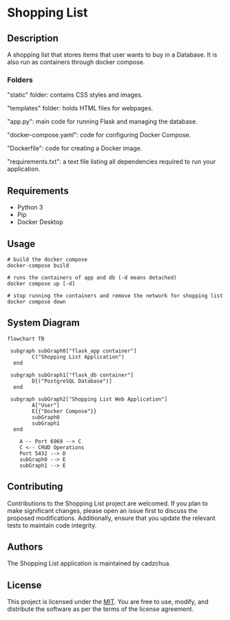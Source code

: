 # Shopping List

## Description

A shopping list that stores items that user wants to buy in a Database.
It is also run as containers through docker compose.

### Folders

"static" folder: contains CSS styles and images.

"templates" folder: holds HTML files for webpages.

"app.py": main code for running Flask and managing the database.

"docker-compose.yaml": code for configuring Docker Compose.

"Dockerfile": code for creating a Docker image.

"requirements.txt": a text file listing all dependencies required to run your application.

## Requirements

- Python 3
- Pip
- Docker Desktop

## Usage

```linux
# build the docker compose
docker-compose build

# runs the containers of app and db (-d means detached)
docker compose up [-d]

# stop running the containers and remove the network for shopping list
docker compose down

```

## System Diagram

```mermaid
flowchart TB

 subgraph subGraph0["flask_app container"]
        C("Shopping List Application")
  end

 subgraph subGraph1["flask_db container"]
        D[("PostgreSQL Database")]
  end

 subgraph subGraph2["Shopping List Web Application"]
        A["User"]
        E{{"Docker Compose"}}
        subGraph0
        subGraph1
  end

    A -- Port 6969 --> C
    C <-- CRUD Operations
    Port 5432 --> D
    subGraph0 --> E
    subGraph1 --> E
```
## Contributing

Contributions to the Shopping List project are welcomed. If you plan to make significant changes, please open an issue first to discuss the proposed modifications. 
Additionally, ensure that you update the relevant tests to maintain code integrity.

## Authors

The Shopping List application is maintained by cadzchua.

## License

This project is licensed under the [MIT](https://choosealicense.com/licenses/mit/). You are free to use, modify, and distribute the software as per the terms of the license agreement.
